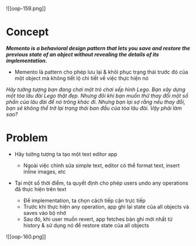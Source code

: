 ![[oop-159.png]]

# Concept

***Memento is a behavioral design pattern that lets you save and restore the previous state of an object without revealing the details of its implementation.***

- Memento là pattern cho phép lưu lại & khôi phục trạng thái trước đó của một object mà không tiết lộ chi tiết về việc thực hiện nó

*Hãy tưởng tượng bạn đang chơi một trò chơi xếp hình Lego. Bạn xây dựng một tòa lâu đài Lego thật đẹp. Nhưng đôi khi bạn muốn thử thay đổi một số phần của lâu đài để nó trông khác đi. Nhưng bạn lại sợ rằng nếu thay đổi, bạn sẽ không thể trở lại trạng thái ban đầu của tòa lâu đài. Vậy phải làm sao?*

# Problem

- Hãy tưởng tượng ta tạo một text editor app
	- Ngoài việc chỉnh sửa simple text, editor có thể format text, insert inline images, etc
	
- Tại một số thời điểm, ta quyết định cho phép users undo any operations đã thực hiện trên text
	- Để implementation, ta chọn cách tiếp cận trực tiếp
	- Trước khi thực hiện any operation, app ghi lại state của all objects và saves vào bộ nhớ
	- Sau đó, khi user muốn revert, app fetches bản ghi mới nhất từ history & sử dụng nó để restore state của all objects

![[oop-160.png]]

